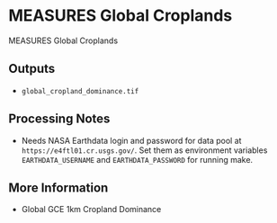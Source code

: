 # MEASURES Global Croplands

MEASURES Global Croplands

## Outputs

* `global_cropland_dominance.tif`

## Processing Notes

* Needs NASA Earthdata login and password for data pool at `https://e4ftl01.cr.usgs.gov/`. Set them as environment variables `EARTHDATA_USERNAME` and `EARTHDATA_PASSWORD` for running make.

## More Information

* Global GCE 1km Cropland Dominance
